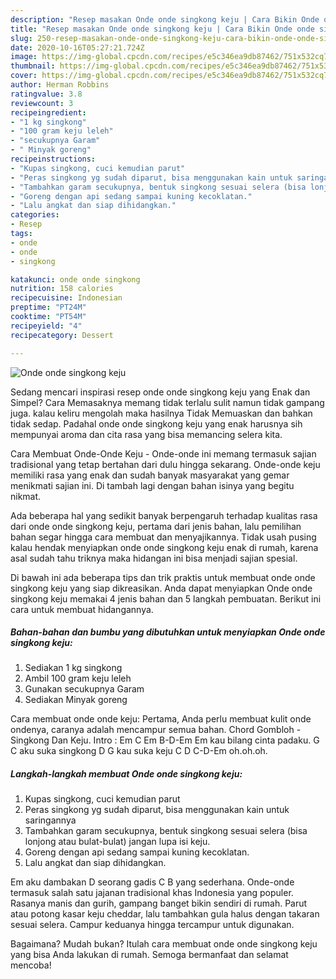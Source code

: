 ```yaml
---
description: "Resep masakan Onde onde singkong keju | Cara Bikin Onde onde singkong keju Yang Enak Banget"
title: "Resep masakan Onde onde singkong keju | Cara Bikin Onde onde singkong keju Yang Enak Banget"
slug: 250-resep-masakan-onde-onde-singkong-keju-cara-bikin-onde-onde-singkong-keju-yang-enak-banget
date: 2020-10-16T05:27:21.724Z
image: https://img-global.cpcdn.com/recipes/e5c346ea9db87462/751x532cq70/onde-onde-singkong-keju-foto-resep-utama.jpg
thumbnail: https://img-global.cpcdn.com/recipes/e5c346ea9db87462/751x532cq70/onde-onde-singkong-keju-foto-resep-utama.jpg
cover: https://img-global.cpcdn.com/recipes/e5c346ea9db87462/751x532cq70/onde-onde-singkong-keju-foto-resep-utama.jpg
author: Herman Robbins
ratingvalue: 3.8
reviewcount: 3
recipeingredient:
- "1 kg singkong"
- "100 gram keju leleh"
- "secukupnya Garam"
- " Minyak goreng"
recipeinstructions:
- "Kupas singkong, cuci kemudian parut"
- "Peras singkong yg sudah diparut, bisa menggunakan kain untuk saringannya"
- "Tambahkan garam secukupnya, bentuk singkong sesuai selera (bisa lonjong atau bulat-bulat) jangan lupa isi keju."
- "Goreng dengan api sedang sampai kuning kecoklatan."
- "Lalu angkat dan siap dihidangkan."
categories:
- Resep
tags:
- onde
- onde
- singkong

katakunci: onde onde singkong 
nutrition: 158 calories
recipecuisine: Indonesian
preptime: "PT24M"
cooktime: "PT54M"
recipeyield: "4"
recipecategory: Dessert

---
```



![Onde onde singkong keju](https://img-global.cpcdn.com/recipes/e5c346ea9db87462/751x532cq70/onde-onde-singkong-keju-foto-resep-utama.jpg)

Sedang mencari inspirasi resep onde onde singkong keju yang Enak dan Simpel? Cara Memasaknya memang tidak terlalu sulit namun tidak gampang juga. kalau keliru mengolah maka hasilnya Tidak Memuaskan dan bahkan tidak sedap. Padahal onde onde singkong keju yang enak harusnya sih mempunyai aroma dan cita rasa yang bisa memancing selera kita.

Cara Membuat Onde-Onde Keju - Onde-onde ini memang termasuk sajian tradisional yang tetap bertahan dari dulu hingga sekarang. Onde-onde keju memiliki rasa yang enak dan sudah banyak masyarakat yang gemar menikmati sajian ini. Di tambah lagi dengan bahan isinya yang begitu nikmat.

Ada beberapa hal yang sedikit banyak berpengaruh terhadap kualitas rasa dari onde onde singkong keju, pertama dari jenis bahan, lalu pemilihan bahan segar hingga cara membuat dan menyajikannya. Tidak usah pusing kalau hendak menyiapkan onde onde singkong keju enak di rumah, karena asal sudah tahu triknya maka hidangan ini bisa menjadi sajian spesial.


Di bawah ini ada beberapa tips dan trik praktis untuk membuat onde onde singkong keju yang siap dikreasikan. Anda dapat menyiapkan Onde onde singkong keju memakai 4 jenis bahan dan 5 langkah pembuatan. Berikut ini cara untuk membuat hidangannya.

<!--inarticleads1-->

##### Bahan-bahan dan bumbu yang dibutuhkan untuk menyiapkan Onde onde singkong keju:

1. Sediakan 1 kg singkong
1. Ambil 100 gram keju leleh
1. Gunakan secukupnya Garam
1. Sediakan  Minyak goreng


Cara membuat onde onde keju: Pertama, Anda perlu membuat kulit onde ondenya, caranya adalah mencampur semua bahan. Chord Gombloh - Singkong Dan Keju. Intro : Em C Em B-D-Em Em kau bilang cinta padaku. G C aku suka singkong D G kau suka keju C D C-D-Em oh.oh.oh. 

<!--inarticleads2-->

##### Langkah-langkah membuat Onde onde singkong keju:

1. Kupas singkong, cuci kemudian parut
1. Peras singkong yg sudah diparut, bisa menggunakan kain untuk saringannya
1. Tambahkan garam secukupnya, bentuk singkong sesuai selera (bisa lonjong atau bulat-bulat) jangan lupa isi keju.
1. Goreng dengan api sedang sampai kuning kecoklatan.
1. Lalu angkat dan siap dihidangkan.


Em aku dambakan D seorang gadis C B yang sederhana. Onde-onde termasuk salah satu jajanan tradisional khas Indonesia yang populer. Rasanya manis dan gurih, gampang banget bikin sendiri di rumah. Parut atau potong kasar keju cheddar, lalu tambahkan gula halus dengan takaran sesuai selera. Campur keduanya hingga tercampur untuk digunakan. 

Bagaimana? Mudah bukan? Itulah cara membuat onde onde singkong keju yang bisa Anda lakukan di rumah. Semoga bermanfaat dan selamat mencoba!
